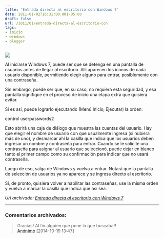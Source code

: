 ```yaml
---
title: 'Entrada directa al escritorio con Windows 7'
date: 2011-01-02T16:31:00.001-05:00
draft: false
url: /2011/01/entrada-directa-al-escritorio-con
tags: 
- inicio
- windows
- blogger
---
```


[![](https://2.bp.blogspot.com/_K2xwnQ4Llso/S5ao77NwGDI/AAAAAAAAAYo/O3iLMZ_jSRw/s200/windows7_01.jpg)](https://2.bp.blogspot.com/_K2xwnQ4Llso/S5ao77NwGDI/AAAAAAAAAYo/O3iLMZ_jSRw/s1600/windows7_01.jpg)

Al iniciarse Windows 7, puede ser que se detenga en una pantalla de usuarios antes de llegar al escritorio. Allí aparecen los iconos de cada usuario disponible, permitiendo elegir alguno para entrar, posiblemente con una contraseña.  
  
Sin embargo, puede ser que, en su caso, no requiera esta seguridad, y esa pantalla signifique en el proceso de inicio una etapa extra que quisiera evitar.  
  
Si es así, puede lograrlo ejecutando (Menú Inicio, Ejecutar) la orden:  
  
control userpasswords2  
  
Esto abrirá una caja de diálogo que muestra las cuentas del usuario. Hay que elegir el nombre de usuario con que usualmente ingresa (si hubiera más de uno), y desmarcar ahí la casilla que indica que los usuarios deben ingresar un nombre y contraseña para entrar. Cuando se le solicite una contraseña para asignar al usuario que seleccionó, puede dejar en blanco tanto el primer campo como su confirmación para indicar que no usará contraseña.  
  
Luego de eso, salga de Windows y vuelva a entrar. Notará que la pantalla de selección de usuarios ya no aparece y se ingresa directo al escritorio.  
  
Si, de pronto, quisiera volver a habilitar las contraseñas, use la misma orden y vuelva a marcar la casilla que indica que así sea.

_*Url archivado: [Entrada directa al escritorio con Windows 7](https://akcdev.blogspot.com/2011/01/entrada-directa-al-escritorio-con.html)*_

---
### Comentarios archivados:

>
> Gracias! Al fin alguien que pone lo que buscaba!!
> \
> [Anónimo](# "noreply@blogger.com") [2014-10-19 13:47]
